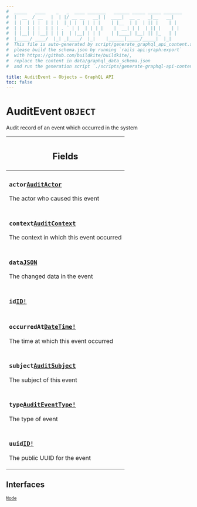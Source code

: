 ```yaml
---
#  _____   ____    _   _  ____ _______   ______ _____ _____ _______
#  |  __  / __   |  | |/ __ __   __| |  ____|  __ _   _|__   __|
#  | |  | | |  | | |  | | |  | | | |    | |__  | |  | || |    | |
#  | |  | | |  | | | . ` | |  | | | |    |  __| | |  | || |    | |
#  | |__| | |__| | | |  | |__| | | |    | |____| |__| || |_   | |
#  |_____/ ____/  |_| _|____/  |_|    |______|_____/_____|  |_|
#  This file is auto-generated by script/generate_graphql_api_content.sh,
#  please build the schema.json by running `rails api:graph:export`
#  with https://github.com/buildkite/buildkite/,
#  replace the content in data/graphql_data_schema.json
#  and run the generation script `./scripts/generate-graphql-api-content.sh`.

title: AuditEvent – Objects – GraphQL API
toc: false
---
```

<!-- vale off -->
<h1 class="has-pills" data-algolia-exclude>
  AuditEvent
  <span class="pill pill--object pill--normal-case pill--large"><code>OBJECT</code></span>
</h1>
<!-- vale on -->


Audit record of an event which occurred in the system

<table class="responsive-table responsive-table--single-column-rows">
  <thead>
    <th>
      <h2 data-algolia-exclude>Fields</h2>
    </th>
  </thead>
  <tbody>
    <tr><td><h3 class="is-small has-pills"><code>actor</code><a href="/docs/apis/graphql/schemas/object/auditactor" class="pill pill--object pill--normal-case pill--medium" title="Go to OBJECT AuditActor"><code>AuditActor</code></a></h3><p>The actor who caused this event</p></td></tr><tr><td><h3 class="is-small has-pills"><code>context</code><a href="/docs/apis/graphql/schemas/union/auditcontext" class="pill pill--union pill--normal-case pill--medium" title="Go to UNION AuditContext"><code>AuditContext</code></a></h3><p>The context in which this event occurred</p></td></tr><tr><td><h3 class="is-small has-pills"><code>data</code><a href="/docs/apis/graphql/schemas/scalar/json" class="pill pill--scalar pill--normal-case pill--medium" title="Go to SCALAR JSON"><code>JSON</code></a></h3><p>The changed data in the event</p></td></tr><tr><td><h3 class="is-small has-pills"><code>id</code><a href="/docs/apis/graphql/schemas/scalar/id" class="pill pill--scalar pill--normal-case pill--medium" title="Go to SCALAR ID"><code>ID!</code></a></h3></td></tr><tr><td><h3 class="is-small has-pills"><code>occurredAt</code><a href="/docs/apis/graphql/schemas/scalar/datetime" class="pill pill--scalar pill--normal-case pill--medium" title="Go to SCALAR DateTime"><code>DateTime!</code></a></h3><p>The time at which this event occurred</p></td></tr><tr><td><h3 class="is-small has-pills"><code>subject</code><a href="/docs/apis/graphql/schemas/object/auditsubject" class="pill pill--object pill--normal-case pill--medium" title="Go to OBJECT AuditSubject"><code>AuditSubject</code></a></h3><p>The subject of this event</p></td></tr><tr><td><h3 class="is-small has-pills"><code>type</code><a href="/docs/apis/graphql/schemas/enum/auditeventtype" class="pill pill--enum pill--normal-case pill--medium" title="Go to ENUM AuditEventType"><code>AuditEventType!</code></a></h3><p>The type of event</p></td></tr><tr><td><h3 class="is-small has-pills"><code>uuid</code><a href="/docs/apis/graphql/schemas/scalar/id" class="pill pill--scalar pill--normal-case pill--medium" title="Go to SCALAR ID"><code>ID!</code></a></h3><p>The public UUID for the event</p></td></tr>
  </tbody>
</table>




<h2 data-algolia-exclude>Interfaces</h2>
<div>
  <a href="/docs/apis/graphql/schemas/interface/node" class="pill pill--interface pill--normal-case pill--large" title="Go to INTERFACE Node">
  <code>Node</code>
</a>

</div>
